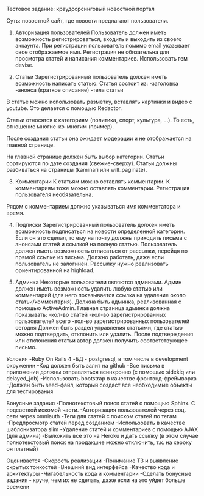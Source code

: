 Тестовое задание: краудсорсинговый новостной портал

Суть: новостной сайт, где новости предлагают пользователи.

1. Авторизация пользователей
Пользователь должен иметь возможность регистрироваться, входить и выходить из своего аккаунта.
При регистрации пользователь помимо email указывает свое отображаемое имя.
Регистрация не обязательна для просмотра статей и написания комментариев.
Использовать гем devise.

2. Статьи
Зарегистрированный пользователь должен иметь возможность написать статью. 
Статья состоит из:
-заголовка
-анонса (краткое описание)
-тела статьи

В статье можно использовать разметку, вставлять картинки и видео с youtube. Это делается с помощью Redactor.

Статьи относятся к категориям (политика, спорт, культура, …). То есть, отношение многие-ко-многим (пример).

После создания статьи она ожидает модерации и не отображается на главной странице.

На главной странице должен быть выбор категории.
Статьи сортируются по дате создания (свежие-сверху).
Статьи должны разбиваться на страницы (kaminari или will_paginate).

3. Комментарии
К статьям можно оставлять комментарии. К комментариям тоже можно оставлять комментарии. Регистрация пользователя необязательна.

Рядом с комментарием должно указываться имя комментатора и время.

4. Подписки
Зарегистрированный пользователь должен иметь возможность подписаться на новости определенной категории. Если он это сделал, то ему на почту должны приходить письма с анонсами статей и ссылкой на полную статью.
Пользователь должен иметь возможность отписаться от рассылки, перейдя по прямой ссылке из письма. Должно работать, даже если пользователь не залогинен.
Рассылку нужно реализовать ориентированной на highload.

5. Админка
Некоторые пользователи являются админами.
Админ должен иметь возможность удалить любую статью или комментарий (для него показывается ссылка на удаление около статьи/комментария).
Должна быть админка, реализованная с помощью ActiveAdmin.
Главная страница админки должна показывать:
-кол-во статей
-кол-во зарегистрированных пользователей всего
-кол-во зарегистрированных пользователей сегодня
Должен быть раздел управления статьями, где статью можно подтвердить, отклонить или удалить.
После подтверждения или отклонения статьи автор должен получить соответствующее письмо.

Условия
-Ruby On Rails 4
-БД - postgresql, в том числе в development окружении
-Код должен быть залит на github
-Все письма в приложении должны отправляться асинхронно (с помощью sidekiq или delayed_job)
-Использовать bootstrap в качестве фронтэнд-фреймворка
-Должен быть seed-файл, который создаст все необходимые объекты для тестирования

Бонусные задания
-Полнотекстовый поиск статей с помощью Sphinx. С подсветкой искомой части.
-Авторизация пользователей через соц. сети через omniauth
-Теги для статей с поиском статей по тегам
-Предпросмотр статей перед созданием
-Использовать в качестве шаблонизатора slim
-Удаление статей и комментариев с помощью AJAX (для админа)
-Выложить все это на Heroku и дать ссылку (в этом случае полнотекстовый поиск на продакшне можно отключить, т.к. на хероку он платный)

Оценивается
-Скорость реализации
-Понимание ТЗ и выявление скрытых тонкостей
-Внешний вид интерфейса
-Качество кода и архитектуры
-Читабельность кода и комментарии
-Сделать бонусные задания - круче, чем их не сделать, даже если на это уйдет больше времени
